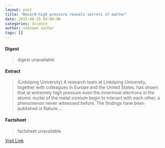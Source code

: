 ```yaml
---
layout: post
title: "Record-high pressure reveals secrets of matter"
date: 2015-08-25 04:00:00
categories: Science
author: unknown author
tags: []
---
```



#### Digest
>digest unavailable

#### Extract
>(Linköping University) A research team at Linköping University, together with colleagues in Europe and the United States, has shown that at extremely high pressure even the innermost electrons in the atomic nuclei of the metal osmium begin to interact with each other, a phenomenon never witnessed before. The findings have been published in Nature....

#### Factsheet
>factsheet unavailable

[Visit Link](http://www.eurekalert.org/pub_releases/2015-08/lu-rpr082515.php)


